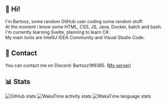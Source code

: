 ## 👋 Hi!
I'm Bartosz, some random GitHub user coding some random stuff. <br/>
At the moment i know some HTML, CSS, JS, Java, Docker, batch and bash. <br/>
I'm currently learning Svelte, planning to learn C#. <br/>
My main tools are IntellIJ IDEA Community and Visual Studio Code. <br/>

## 📨 Contact
You can contact me on Discord: Bartosz1#9385. ([My server](https://discord.gg/FcFebUD9wG))

## 📊 Stats
![GitHub stats](https://github-readme-stats.vercel.app/api?username=bartosz11&show_icons=true&theme=dark)
![WakaTime activity stats](https://wakatime.com/share/@a84327e8-d17a-4fa2-b904-dbf93bdffa18/8c36c738-0e86-4975-b6cc-390179539496.svg)
![WakaTime language stats](https://wakatime.com/share/@a84327e8-d17a-4fa2-b904-dbf93bdffa18/596cc708-afd2-4954-a1c4-7e9c3ecdf7f0.svg)


